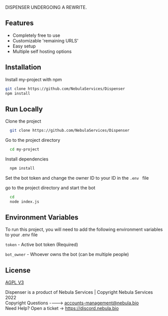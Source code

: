 DISPENSER UNDERGOING A REWRITE. 

## Features

- Completely free to use
- Customizable 'remaining URLS' 
- Easy setup 
- Multiple self hosting options


## Installation

Install my-project with npm

```bash
git clone https://github.com/NebulaServices/Dispenser
npm install
```


## Run Locally

Clone the project

```bash
  git clone https://github.com/NebulaServices/Dispenser
```

Go to the project directory

```bash
  cd my-project
```

Install dependencies

```bash
  npm install
```
Set the bot token and change the owner ID to your ID in the `.env ` file

go to the project directory and start the bot

```bash
  cd 
  node index.js
```


## Environment Variables

To run this project, you will need to add the following environment variables to your .env file

`token` - Active bot token (Required)

`bot_owner` - Whoever owns the bot (can be multiple people)


## License

[AGPL V3](https://www.gnu.org/licenses/agpl-3.0.en.html)

Dispenser  is a product of Nebula Services | Copyright Nebula Services 2022
<br>
Copyright Questions ----> accounts-management@nebula.bio
<br>
Need Help? Open a ticket -> https://discord.nebula.bio
